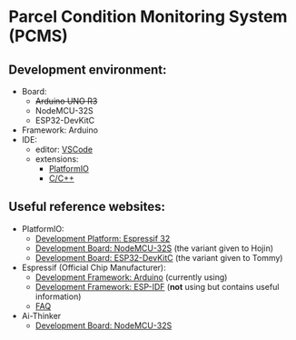 # Parcel Condition Monitoring System (PCMS)

## Development environment:
- Board:
  - ~~Arduino UNO R3~~
  - NodeMCU-32S
  - ESP32-DevKitC
- Framework: Arduino
- IDE:
  - editor: [VSCode](https://code.visualstudio.com/)
  - extensions:
    -  [PlatformIO](https://platformio.org/)
    -  [C/C++](https://marketplace.visualstudio.com/items?itemName=ms-vscode.cpptools)

## Useful reference websites:
- PlatformIO:
  - [Development Platform: Espressif 32](https://docs.platformio.org/en/latest/platforms/espressif32.html)
  - [Development Board: NodeMCU-32S](https://docs.platformio.org/en/latest/boards/espressif32/nodemcu-32s.html) (the variant given to Hojin)
  - [Development Board: ESP32-DevKitC](https://docs.platformio.org/en/latest/boards/espressif32/esp32dev.html) (the variant given to Tommy)
- Espressif (Official Chip Manufacturer):
  - [Development Framework: Arduino](https://docs.espressif.com/projects/arduino-esp32/en/latest/) (currently using)
  - [Development Framework: ESP-IDF](https://docs.espressif.com/projects/esp-idf/en/latest/esp32/index.html) (**not** using but contains useful information)
  - [FAQ](https://docs.espressif.com/projects/espressif-esp-faq/en/latest/index.html)
- Ai-Thinker
  - [Development Board: NodeMCU-32S](https://docs.ai-thinker.com/en/esp32)
